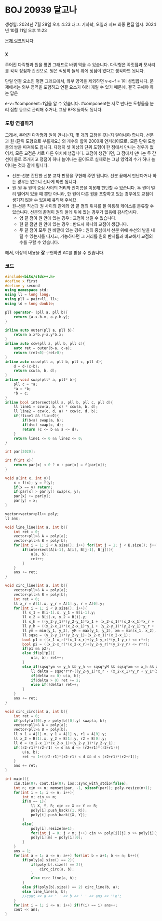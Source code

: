 # BOJ 20939 달고나

생성일: 2024년 7월 28일 오후 4:23
태그: 기하학, 오일러 지표
최종 편집 일시: 2024년 10월 11일 오후 11:23

[문제 링크](http://boj.kr/20939)입니다.

### χ

주어진 다각형과 원을 평면 그래프로 바꿔 먹을 수 있습니다. 다각형은 꼭짓점과 모서리를 각각 정점과 간선으로, 원은 적당히 둘레 위에 정점이 있다고 생각하면 됩니다.

단일 연결 요소인 평면 그래프에서, 외부 영역을 제외하면 v-e+f = 1이 성립합니다. 문제에서는 외부 영역을 포함하고 연결 요소가 여러 개일 수 있기 때문에, 결국 구해야 하는 답은

e-v+#component+1임을 알 수 있습니다. #component는 서로 만나는 도형들을 분리 집합 등으로 관리해 주거나, 그냥 BFS 돌아도 됩니다.

### 도형 연결하기

그래서, 주어진 다각형과 원이 만나는지, 몇 개의 교점을 갖는지 알아내야 합니다. 선분과 원 (단위 도형으로 부를게요.) 의 개수의 합이 2000개 언저리이므로, 모든 단위 도형들의 쌍을 따져봐도 됩니다. 다행히 셋 이상의 단위 도형이 한 점에서 만나는 경우가 없어서, 모든 교점은 서로 다른 위치에 생깁니다. 교점이 생긴다면, 그 점에서 만나는 두 간선이 둘로 쪼개지고 정점이 하나 늘어나는 꼴이므로 실제로는 그냥 영역의 수가 하나 늘어나는 것과 같게 됩니다.

- 선분-선분
간단한 선분 교차 판정을 구현해 주면 됩니다. 선분 끝에서 만난다거나 하는 경우는 없으니 신나게 짜면 됩니다.
- 원-원
두 원의 중심 사이의 거리와 반지름을 이용해 판단할 수 있습니다. 두 원이 멀리 떨어져 있을 때 뿐만 아니라, 한 원이 다른 원을 포함하고 있는 경우에도 교점이 생기지 않을 수 있음에 유의해 주세요.
- 원-선분
직선과 원 사이의 관계와 양 끝 점의 위치를 잘 이용해 케이스를 분류할 수 있습니다. 선분의 끝점이 원의 둘레 위에 있는 경우가 없음에 감사합시다.
    - 양 끝 점이 원 안에 있는 경우 : 교점이 생길 수 없습니다.
    - 한 끝 점만 원 안에 있는 경우 : 반드시 하나의 교점이 생깁니다.
    - 두 끝 점이 모두 원 바깥에 있는 경우 : 원의 중심에서 선분 위에 수선의 발을 내릴 수 있는지를 따지고, 가능하다면 그 거리를 원의 반지름과 비교해서 교점의 수를 구할 수 있습니다.
    

해서, 이상의 내용을 **잘** 구현하면 AC를 받을 수 있습니다.

### 코드

```cpp
#include<bits/stdc++.h>
#define x first
#define y second
using namespace std;
using ll = long long;
using pll = pair<ll, ll>;
using ld = long double;

pll operator- (pll a, pll b){
	return {a.x-b.x, a.y-b.y};
}

inline auto outer(pll a, pll b){
	return a.x*b.y-a.y*b.x;
}
inline auto ccw(pll a, pll b, pll c){
	auto ret = outer(b-a, c-a);
	return (ret<0)-(ret>0);
}
inline auto cccw(pll a, pll b, pll c, pll d){
	d = d-(c-b);
	return ccw(a, b, d);
}
inline void swap(pll* a, pll* b){
	pll c = *a;
	*a = *b;
	*b = c;
}
inline bool intersect(pll a, pll b, pll c, pll d){
	ll line1 = ccw(a, b, c) * ccw(a, b, d);
	ll line2 = ccw(c, d, a) * ccw(c, d, b);
	if(!line1 && !line2){
		if(b<a) swap(a, b);
		if(d<c) swap(c, d);
		return (c <= b && a <= d);
	}
	return line1 <= 0 && line2 <= 0;
}

int par[2020];

int f(int x){
	return par[x] < 0 ? x : par[x] = f(par[x]);
}

void u(int x, int y){
	x = f(x); y = f(y);
	if(x == y) return;
	if(par[x] > par[y]) swap(x, y);
	par[x] += par[y];
	par[y] = x;
}

vector<vector<pll>> poly;
ll ans;

void line_line(int a, int b){
	int ret = 0;
	vector<pll>& A = poly[a];
	vector<pll>& B = poly[b];
	for(int i = 1; i < A.size(); i++) for(int j = 1; j < B.size(); j++){
		if(intersect(A[i-1], A[i], B[j-1], B[j])){
			u(a, b);
			ret++;
		}
	}
	ans += ret;
}

void circ_line(int a, int b){
	vector<pll>& A = poly[a];
	vector<pll>& B = poly[b];
	int ret = 0;
	ll x_r = A[1].x, y_r = A[1].y, r = A[0].y;
	for(int i = 1; i < B.size(); i++){
		ll x_1 = B[i-1].x, y_1 = B[i-1].y;
		ll x_2 = B[i].x, y_2 = B[i].y;
		ll x_h = ((y_2-y_1)*(y_2-y_1)*x_1 + (x_2-x_1)*(x_2-x_1)*x_r + (x_2-x_1)*(y_1-y_r)*(y_1-y_2));
		ll y_h = ((x_2-x_1)*(x_2-x_1)*y_1 + (y_2-y_1)*(y_2-y_1)*y_r + (y_2-y_1)*(x_1-x_r)*(x_1-x_2));
		ll ym = min(y_1, y_2), yM = max(y_1, y_2), xm = min(x_1, x_2), xM = max(x_1, x_2);
		ll sqsq = (y_2-y_1)*(y_2-y_1)+(x_2-x_1)*(x_2-x_1);
		bool p1 = ((x_1-x_r)*(x_1-x_r)+(y_1-y_r)*(y_1-y_r) <= r*r);
		bool p2 = ((x_2-x_r)*(x_2-x_r)+(y_2-y_r)*(y_2-y_r) <= r*r);
		if(p1 && p2);
		else if(p1^p2){
			u(a, b); ret++;
		}
		else if(sqsq*ym <= y_h && y_h <= sqsq*yM && sqsq*xm <= x_h && x_h <= sqsq*xM){
			ll delta = sqsq*r*r-((y_2-y_1)*x_r - (x_2-x_1)*y_r + y_1*(x_2-x_1) - x_1*(y_2-y_1))*((y_2-y_1)*x_r - (x_2-x_1)*y_r + y_1*(x_2-x_1) - x_1*(y_2-y_1));
			if(delta >= 0) u(a, b);
			if(delta > 0) ret += 2;
			else if(!delta) ret++;
		}
	}
	ans += ret;
}

void circ_circ(int a, int b){
	int ret = 0;
	if(poly[a][0].y > poly[b][0].y) swap(a, b);
	vector<pll>& A = poly[a];
	vector<pll>& B = poly[b];
	ll x_1 = A[1].x, y_1 = A[1].y, r1 = A[0].y;
	ll x_2 = B[1].x, y_2 = B[1].y, r2 = B[0].y;
	ll d = (x_2-x_1)*(x_2-x_1)+(y_2-y_1)*(y_2-y_1);
	if((r2-r1)*(r2-r1) <= d && d <= (r2+r1)*(r2+r1)){
		u(a, b);
		ret += 1+((r2-r1)*(r2-r1) < d && d < (r2+r1)*(r2+r1));
	}
	ans += ret;
}

int main(){
	cin.tie(0); cout.tie(0); ios::sync_with_stdio(false);
	int n; cin >> n; memset(par, -1, sizeof(par)); poly.resize(n+1);
	for(int i = 1; i <= n; i++){
		int m; cin >> m;
		if(m == 1){
			ll X, Y, R; cin >> X >> Y >> R;
			poly[i].push_back({1, R});
			poly[i].push_back({X, Y});
		}
		else{
			poly[i].resize(m+1);
			for(int j = 0; j < m; j++) cin >> poly[i][j].x >> poly[i][j].y;
			poly[i][m] = poly[i][0]; 
		}
	}
	ans = 1;
	for(int a = 1; a <= n; a++) for(int b = a+1; b <= n; b++){
		if(poly[a].size() == 2){
			if(poly[b].size() == 2){
				circ_circ(a, b);
			}
			else circ_line(a, b);
		}
		else if(poly[b].size() == 2) circ_line(b, a);
		else line_line(a, b);
		//cout << a << ' ' << b << ' ' << ans << '\n';
	}
	for(int i = 1; i <= n; i++) if(f(i) == i) ans++;
	cout << ans;
}
```